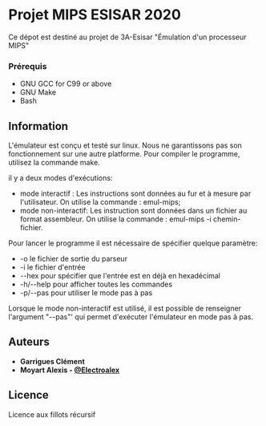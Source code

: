 # Projet MIPS ESISAR 2020

Ce dépot est destiné au projet de 3A-Esisar "Émulation d'un processeur MIPS"



### Prérequis

* GNU GCC for C99 or above
* GNU Make
* Bash

## Information

L'émulateur est conçu et testé sur linux. Nous ne garantissons pas son fonctionnement sur une autre platforme.
Pour compiler le programme, utilisez la commande make.

il y a deux modes d'exécutions:
* mode interactif  : Les instructions sont données au fur et à mesure par l'utilisateur. On utilise la commande : emul-mips; 
* mode non-interactif: Les instruction sont données dans un fichier au format assembleur. On utilise la commande : emul-mips -i chemin-fichier. 

Pour lancer le programme il est nécessaire de spécifier quelque paramètre:
* -o le fichier de sortie du parseur 
* -i le fichier d'entrée
* --hex pour spécifier que l'entrée est en déjà en hexadécimal 
* -h/--help pour afficher toutes les commandes 
* -p/--pas pour utiliser le mode pas à pas 

Lorsque le mode non-interactif est utilisé, il est possible de renseigner l'argument "--pas"' qui permet d'exécuter l'émulateur en mode pas à pas.


## Auteurs

* **Garrigues Clément** 
* **Moyart Alexis - [@Electroalex](https://gitlab.org/Electroalex26)**

## Licence

Licence aux fillots récursif


